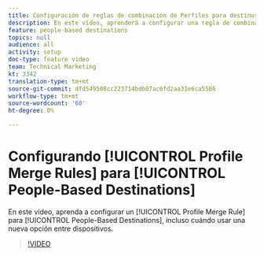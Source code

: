```yaml
---
title: Configuración de reglas de combinación de Perfiles para destinos basados en personas
description: En este vídeo, aprenderá a configurar una regla de combinación de Perfiles para utilizarla en destinos basados en personas, incluido el momento en que se debe utilizar una nueva opción entre dispositivos.
feature: people-based destinations
topics: null
audience: all
activity: setup
doc-type: feature video
team: Technical Marketing
kt: 3342
translation-type: tm+mt
source-git-commit: dfd549508cc223714bdb07ac6fd2aa31e6ca5586
workflow-type: tm+mt
source-wordcount: '60'
ht-degree: 0%

---
```



# Configurando [!UICONTROL Profile Merge Rules] para [!UICONTROL People-Based Destinations]

En este vídeo, aprenda a configurar un [!UICONTROL Profile Merge Rule] para [!UICONTROL People-Based Destinations], incluso cuándo usar una nueva opción entre dispositivos.

>[!VIDEO](https://video.tv.adobe.com/v/29076/?quality=12)
